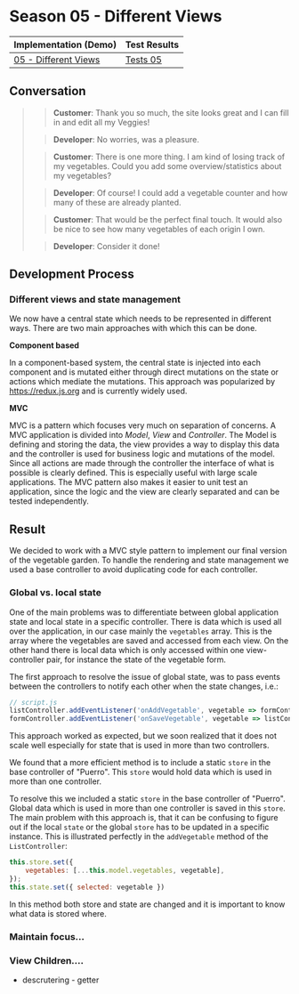 # Season 05 - Different Views

| Implementation (Demo)             | Test Results           |
| --------------------------------- | ---------------------- |
| [05 - Different Views](demo.html) | [Tests 05](tests.html) |

## Conversation

> > **Customer**: Thank you so much, the site looks great and I can fill in and edit all my Veggies!
>
> > **Developer**: No worries, was a pleasure.
>
> > **Customer**: There is one more thing. I am kind of losing track of my vegetables. Could you add some overview/statistics about my vegetables?
>
> > **Developer**: Of course! I could add a vegetable counter and how many of these are already planted.
>
> > **Customer**: That would be the perfect final touch. It would also be nice to see how many vegetables of each origin I own.
>
> > **Developer**: Consider it done!

## Development Process

### Different views and state management

We now have a central state which needs to be represented in different ways.
There are two main approaches with which this can be done.

**Component based**

In a component-based system, the central state is injected into each component and is mutated either through direct mutations on the state or actions which mediate the mutations. This approach was popularized by https://redux.js.org and is currently widely used.

**MVC**

MVC is a pattern which focuses very much on separation of concerns. A MVC application is divided into _Model_, _View_ and _Controller_. The Model is defining and storing the data, the view provides a way to display this data and the controller is used for business logic and mutations of the model. Since all actions are made through the controller the interface of what is possible is clearly defined. This is especially useful with large scale applications. The MVC pattern also makes it easier to unit test an application, since the logic and the view are clearly separated and can be tested independently.

## Result

We decided to work with a MVC style pattern to implement our final version of the vegetable garden. To handle the rendering and state management we used a base controller to avoid duplicating code for each controller. 

### Global vs. local state

One of the main problems was to differentiate between global application state and local state in a specific controller. There is data which is used all over the application, in our case mainly the `vegetables` array. This is the array where the vegetables are saved and accessed from each view. On the other hand there is local data which is only accessed within one view-controller pair, for instance the state of the vegetable form. 

The first approach to resolve the issue of global state, was to pass events between the controllers to notify each other when the state changes, i.e.:
```js
// script.js
listController.addEventListener('onAddVegetable', vegetable => formController.selectVegetable(vegetable));
formController.addEventListener('onSaveVegetable', vegetable => listController.updateVegetable(vegetable));
```
This approach worked as expected, but we soon realized that it does not scale well especially for state that is used in more than two controllers. 

We found that a more efficient method is to include a static `store` in the base controller of "Puerro". This `store` would hold data which is used in more than one controller. 

To resolve this we included a static `store` in the base controller of "Puerro". Global data which is used in more than one controller is saved in this `store`. The main problem with this approach is, that it can be confusing to figure out if the local `state` or the global `store` has to be updated in a specific instance.  This is illustrated perfectly in the `addVegetable`  method of the `ListController`:

```js
this.store.set({
    vegetables: [...this.model.vegetables, vegetable],
});
this.state.set({ selected: vegetable })
```

In this method both store and state are changed and it is important to know what data is stored where.

### Maintain focus...

### View Children....


- descrutering - getter
